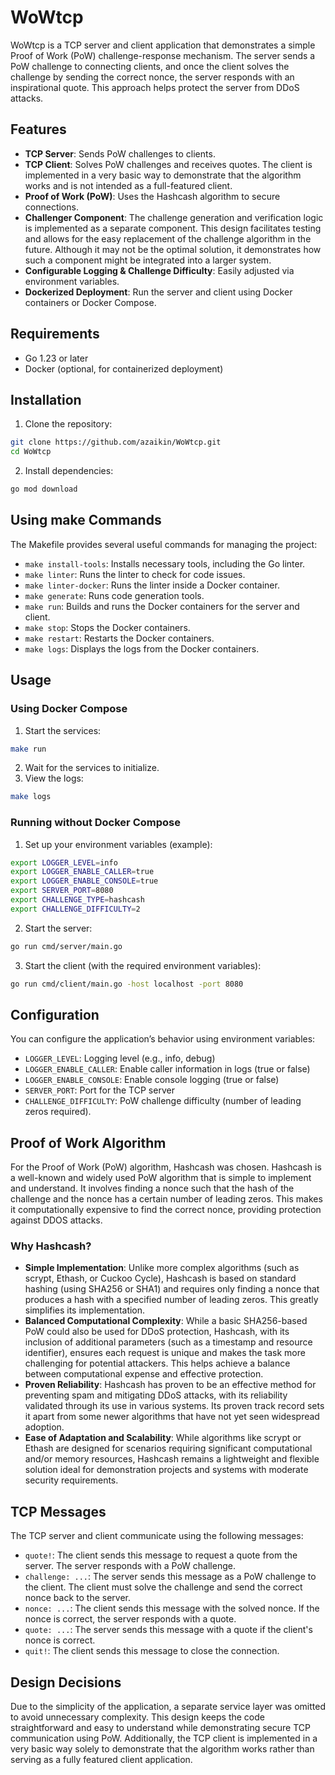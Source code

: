 # WoWtcp

WoWtcp is a TCP server and client application that demonstrates a simple Proof of Work (PoW) challenge-response mechanism. The server sends a PoW challenge to connecting clients, and once the client solves the challenge by sending the correct nonce, the server responds with an inspirational quote. This approach helps protect the server from DDoS attacks.

## Features

- **TCP Server**: Sends PoW challenges to clients.
- **TCP Client**: Solves PoW challenges and receives quotes. The client is implemented in a very basic way to demonstrate that the algorithm works and is not intended as a full-featured client.
- **Proof of Work (PoW)**: Uses the Hashcash algorithm to secure connections.
- **Challenger Component**: The challenge generation and verification logic is implemented as a separate component. This design facilitates testing and allows for the easy replacement of the challenge algorithm in the future. Although it may not be the optimal solution, it demonstrates how such a component might be integrated into a larger system.
- **Configurable Logging & Challenge Difficulty**: Easily adjusted via environment variables.
- **Dockerized Deployment**: Run the server and client using Docker containers or Docker Compose.

## Requirements

- Go 1.23 or later
- Docker (optional, for containerized deployment)

## Installation

1. Clone the repository:

```sh
git clone https://github.com/azaikin/WoWtcp.git
cd WoWtcp
```

2. Install dependencies:

```sh 
go mod download
```

## Using make Commands

The Makefile provides several useful commands for managing the project:

- `make install-tools`: Installs necessary tools, including the Go linter.
- `make linter`: Runs the linter to check for code issues.
- `make linter-docker`: Runs the linter inside a Docker container.
- `make generate`: Runs code generation tools.
- `make run`: Builds and runs the Docker containers for the server and client.
- `make stop`: Stops the Docker containers.
- `make restart`: Restarts the Docker containers.
- `make logs`: Displays the logs from the Docker containers.

## Usage

### Using Docker Compose

1. Start the services:
```sh
make run
```

2. Wait for the services to initialize.
3. View the logs: 
```sh
make logs
```

### Running without Docker Compose

1. Set up your environment variables (example):
```bash 
export LOGGER_LEVEL=info
export LOGGER_ENABLE_CALLER=true
export LOGGER_ENABLE_CONSOLE=true
export SERVER_PORT=8080
export CHALLENGE_TYPE=hashcash
export CHALLENGE_DIFFICULTY=2
```

2. Start the server:
```sh 
go run cmd/server/main.go
```

3. Start the client (with the required environment variables):
```sh
go run cmd/client/main.go -host localhost -port 8080
```

## Configuration

You can configure the application’s behavior using environment variables:

- `LOGGER_LEVEL`: Logging level (e.g., info, debug)
- `LOGGER_ENABLE_CALLER`: Enable caller information in logs (true or false)
- `LOGGER_ENABLE_CONSOLE`: Enable console logging (true or false)
- `SERVER_PORT`: Port for the TCP server
- `CHALLENGE_DIFFICULTY`: PoW challenge difficulty (number of leading zeros required).

## Proof of Work Algorithm

For the Proof of Work (PoW) algorithm, Hashcash was chosen. Hashcash is a well-known and widely used PoW algorithm that is simple to implement and understand. It involves finding a nonce such that the hash of the challenge and the nonce has a certain number of leading zeros. This makes it computationally expensive to find the correct nonce, providing protection against DDOS attacks.

### Why Hashcash?
- **Simple Implementation**: 
    Unlike more complex algorithms (such as scrypt, Ethash, or Cuckoo Cycle), Hashcash is based on standard hashing (using SHA256 or SHA1) and requires only finding a nonce that produces a hash with a specified number of leading zeros. This greatly simplifies its implementation.
- **Balanced Computational Complexity**:
    While a basic SHA256-based PoW could also be used for DDoS protection, Hashcash, with its inclusion of additional parameters (such as a timestamp and resource identifier), ensures each request is unique and makes the task more challenging for potential attackers. This helps achieve a balance between computational expense and effective protection.
- **Proven Reliability**:
    Hashcash has proven to be an effective method for preventing spam and mitigating DDoS attacks, with its reliability validated through its use in various systems. Its proven track record sets it apart from some newer algorithms that have not yet seen widespread adoption.
- **Ease of Adaptation and Scalability**:
    While algorithms like scrypt or Ethash are designed for scenarios requiring significant computational and/or memory resources, Hashcash remains a lightweight and flexible solution ideal for demonstration projects and systems with moderate security requirements.

## TCP Messages

The TCP server and client communicate using the following messages:
- `quote!`: The client sends this message to request a quote from the server. The server responds with a PoW challenge.
- `challenge: ...`: The server sends this message as a PoW challenge to the client. The client must solve the challenge and send the correct nonce back to the server.
- `nonce: ...`: The client sends this message with the solved nonce. If the nonce is correct, the server responds with a quote.
- `quote: ...`: The server sends this message with a quote if the client's nonce is correct.
- `quit!`: The client sends this message to close the connection.

## Design Decisions

Due to the simplicity of the application, a separate service layer was omitted to avoid unnecessary complexity. This design keeps the code straightforward and easy to understand while demonstrating secure TCP communication using PoW. Additionally, the TCP client is implemented in a very basic way solely to demonstrate that the algorithm works rather than serving as a fully featured client application.